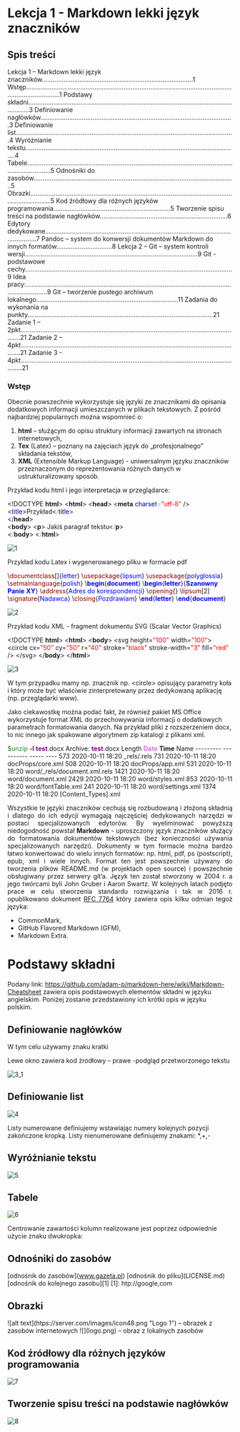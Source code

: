 # Lekcja 1 - Markdown lekki język znaczników

## Spis treści

Lekcja 1 – Markdown lekki język znaczników....................................................................................1
Wstęp...............................................................................................................................................1
Podstawy składni.............................................................................................................................3
Definiowanie nagłówków...........................................................................................................3
Definiowanie list.........................................................................................................................4
Wyróżnianie tekstu......................................................................................................................4
Tabele..........................................................................................................................................5
Odnośniki do zasobów................................................................................................................5
Obrazki........................................................................................................................................5
Kod źródłowy dla różnych języków programowania.................................................................5
Tworzenie spisu treści na podstawie nagłówków.......................................................................6
Edytory dedykowane.......................................................................................................................7
Pandoc – system do konwersji dokumentów Markdown do innych formatów...............................8
Lekcja 2 – Git – system kontroli wersji................................................................................................9
Git - podstawowe cechy...................................................................................................................9
Idea pracy:........................................................................................................................................9
Git – tworzenie pustego archiwum lokalnego...............................................................................11
Zadania do wykonania na punkty.......................................................................................................21
Zadanie 1 – 2pkt............................................................................................................................21
Zadanie 2 – 4pkt............................................................................................................................21
Zadanie 3 - 4pkt.............................................................................................................................21

### Wstęp

Obecnie powszechnie wykorzystuje się języki ze znacznikami do opisania dodatkowych informacji
umieszczanych w plikach tekstowych. Z pośród najbardziej popularnych można wspomnieć o:

1. **html** – służącym do opisu struktury informacji zawartych na stronach internetowych,
2. **Tex** (Latex) – poznany na zajęciach język do „profesjonalnego” składania tekstów,
3. **XML** (Extensible Markup Language) - uniwersalnym języku znaczników przeznaczonym do
   reprezentowania różnych danych w ustrukturalizowany sposób.

Przykład kodu html i jego interpretacja w przeglądarce:

\<!DOCTYPE **html**>
\<**html**>
\<**head**>
\<**meta** <span style="color: darkblue;"> charset</span><span style="color: rgba(74, 232, 77, 1);">=</span><span style="color: red;">"utf-8"</span> />
\<<span style="color: darkblue;">title</span>>Przykład\<<span style="color:darkblue;"><span style="color: rgba(74, 232, 77, 1);">/</span>title</span>>                                                                                			
\</**head**>                                                                                                   	
\<**body**>
\<**p**> Jakiś paragraf tekstu\<<span style="color: rgba(74, 232, 77, 1);">/</span>**p**>                  	
\<<span style="color: rgba(77, 230, 77, 1);">/</span>**body**>
\<<span style="color: rgba(74, 230, 77, 1);">/</span>**html**>

![1](C:\Users\Wojci\Documents\zad2\zad2.assets\1.jpg)



Przykład kodu Latex i wygenerowanego pliku  w formacie pdf

\\<span style="color: darkred;">documentclass</span>[]{<span style="color: blue;">letter</span>}
\\<span style="color: darkred;">usepackage</span>{<span style="color: blue;">lipsum</span>}
\\<span style="color: darkred;">usepackage</span>{<span style="color: blue;">polyglossia</span>}
\\<span style="color: darkred;">setmainlanguage</span>{<span style="color: blue;">polish</span>}
\\<span style="color: blue;">**begin**</span>{<span style="color: blue;">**document**</span>}
\\<span style="color: blue;">**begin**</span>{<span style="color: blue;">**letter**</span>}{<span style="color: blue;">**Szanowny** **Panie** **XY**</span>}
\\<span style="color: darkred;">address</span>{<span style="color: blue;">Adres do korespondencji</span>}
\\<span style="color: darkred;">opening</span>{}
\\<span style="color: darkred;">lipsum</span>[2]
\\<span style="color: darkred;">signature</span>{<span style="color: blue;">Nadawca</span>}
\\<span style="color: darkred;">closing</span>{<span style="color: blue;">Pozdrawiam</span>}
\\<span style="color: blue;">**end**</span>{<span style="color: blue;">**letter**</span>}
\\<span style="color: blue;">**end**</span>{<span style="color: blue;">**document**</span>}

![2](C:\Users\Wojci\Documents\zad2\zad2.assets\2.jpg)





Przykład kodu XML - fragment dokumentu SVG (Scalar Vector Graphics)

\<!DOCTYPE **html**>
\<**html**>
\<**body**>
\<svg height=<span style="color: red;">"100"</span> width=<span style="color: red;">"100"</span>>																				
  \<circle cx=<span style="color: red;">"50"</span> cy=<span style="color: red;">"50"</span> r=<span style="color: red;">"40"</span> stroke=<span style="color: red;">"black"</span> stroke-width=<span style="color: red;">"3"</span> fill=<span style="color: red;">"red"</span> />
\</svg>
 \</**body**>
\</**html**>				

![3](C:\Users\Wojci\Documents\zad2\zad2.assets\3.jpg)

W tym przypadku mamy np. znacznik np. \<circle> opisujący parametry koła i który może być
właściwie zinterpretowany przez dedykowaną aplikację (np. przeglądarki www).

Jako ciekawostkę można podać fakt, że również pakiet MS Office wykorzystuje format XML do
przechowywania informacji o dodatkowych parametrach formatowania danych. Na przykład pliki z
rozszerzeniem docx, to nic innego jak spakowane algorytmem zip katalogi z plikami xml.

<span style="color: forestgreen;">$unzip</span> <span style="color: purple;">**-l** **test**</span>.docx
Archive: <span style="color: purple;">**test**</span>.docx
Length <span style="color: orchid;">**Date**</span> **Time** Name
\--------- ---------- ----- ----
573 2020-10-11 18:20 _rels/.rels
731 2020-10-11 18:20 docProps/core.xml
508 2020-10-11 18:20 docProps/app.xml
531 2020-10-11 18:20 word/_rels/document.xml.rels
1421 2020-10-11 18:20 word/document.xml
2429 2020-10-11 18:20 word/styles.xml
853 2020-10-11 18:20 word/fontTable.xml
241 2020-10-11 18:20 word/settings.xml
1374 2020-10-11 18:20 [Content_Types].xml



<div style="text-align:justify">Wszystkie te języki znaczników cechują się rozbudowaną i złożoną składnią i dlatego do ich edycji
wymagają najczęściej dedykowanych narzędzi w postaci specjalizowanych edytorów. By
    wyeliminować powyższą niedogodność powstał <b>Markdown</b> - uproszczony język znaczników
służący do formatowania dokumentów tekstowych (bez konieczności używania specjalizowanych
narzędzi). Dokumenty w tym formacie można bardzo łatwo konwertować do wielu innych
formatów: np. html, pdf, ps (postscript), epub, xml i wiele innych. Format ten jest powszechnie
używany do tworzenia plików README.md (w projektach open source) i powszechnie
obsługiwany przez serwery git’a. Język ten został stworzony w 2004 r. a jego twórcami byli John
Gruber i Aaron Swartz. W kolejnych latach podjęto prace w celu stworzenia standardu rozwiązania
i tak w 2016 r. opublikowano dokument <u>RFC 7764</u> który zawiera opis kilku odmian tegoż języka:</div>


* CommonMark,
* GitHub Flavored Markdown (GFM),
* Markdown Extra.





# Podstawy składni

Podany link: https://github.com/adam-p/markdown-here/wiki/Markdown-Cheatsheet zawiera opis
podstawowych elementów składni w języku angielskim. Poniżej zostanie przedstawiony ich krótki
opis w języku polskim.



## Definiowanie nagłówków



W tym celu używamy znaku kratki

Lewe okno zawiera kod źródłowy – prawe -podgląd przetworzonego tekstu



![3_1](C:\Users\Wojci\Documents\zad2\zad2.assets\3_1.jpg)





## Definiowanie list



![4](C:\Users\Wojci\Documents\zad2\zad2.assets\4.jpg)

Listy numerowane definiujemy wstawiając numery kolejnych pozycji zakończone kropką.
Listy nienumerowane definiujemy znakami: *,+,-





## Wyróżnianie tekstu



![5](C:\Users\Wojci\Documents\zad2\zad2.assets\5.jpg)



## Tabele

![6](C:\Users\Wojci\Documents\zad2\zad2.assets\6.jpg)

Centrowanie zawartości kolumn realizowane jest poprzez odpowiednie użycie znaku dwukropka:





## Odnośniki do zasobów

\[odnośnik do zasobów](www.gazeta.pl)
\[odnośnik do pliku](LICENSE.md)
\[odnośnik do kolejnego zasobu][1]
\[1]: htp://google,com



## Obrazki

\!\[alt text](htps://server.com/images/icon48.png "Logo 1") – obrazek z zasobów
internetowych
\!\[](logo.png) – obraz z lokalnych zasobów



## Kod źródłowy dla różnych języków programowania

![7](C:\Users\Wojci\Documents\zad2\zad2.assets\7.jpg)





## Tworzenie spisu treści na podstawie nagłówków



![8](C:\Users\Wojci\Documents\zad2\zad2.assets\8.jpg)





